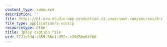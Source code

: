 ```yaml
---
content_type: resource
description: ''
file: https://ol-ocw-studio-app-production.s3.amazonaws.com/courses/8-03sc-physics-iii-vibrations-and-waves-fall-2016/7721c9dda65566e1d92ec26d5be6ffb6_RhIh1zw0-BM.srt
file_type: application/x-subrip
resourcetype: Other
title: 3play caption file
uid: 7721c9dd-a655-66e1-d92e-c26d5be6ffb6
---
```


